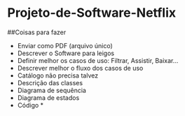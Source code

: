 # Projeto-de-Software-Netflix


##Coisas para fazer

- Enviar como PDF (arquivo único)
- Descrever o Software para leigos
- Definir melhor os casos de uso: Filtrar, Assistir, Baixar...
- Descrever melhor o fluxo dos casos de uso
- Catálogo não precisa talvez
- Descrição das classes
- Diagrama de sequência
- Diagrama de estados
- Código *
